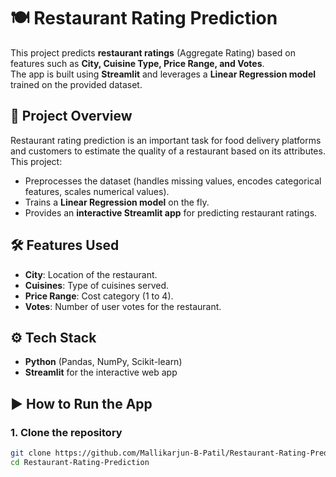# 🍽️ Restaurant Rating Prediction

This project predicts **restaurant ratings** (Aggregate Rating) based on features such as **City, Cuisine Type, Price Range, and Votes**.  
The app is built using **Streamlit** and leverages a **Linear Regression model** trained on the provided dataset.  



## 📌 Project Overview
Restaurant rating prediction is an important task for food delivery platforms and customers to estimate the quality of a restaurant based on its attributes.  
This project:
- Preprocesses the dataset (handles missing values, encodes categorical features, scales numerical values).
- Trains a **Linear Regression model** on the fly.
- Provides an **interactive Streamlit app** for predicting restaurant ratings.


## 🛠 Features Used
- **City**: Location of the restaurant.
- **Cuisines**: Type of cuisines served.
- **Price Range**: Cost category (1 to 4).
- **Votes**: Number of user votes for the restaurant.



## ⚙️ Tech Stack
- **Python** (Pandas, NumPy, Scikit-learn)
- **Streamlit** for the interactive web app



## ▶️ How to Run the App
### 1. Clone the repository
```bash
git clone https://github.com/Mallikarjun-B-Patil/Restaurant-Rating-Prediction.git
cd Restaurant-Rating-Prediction

